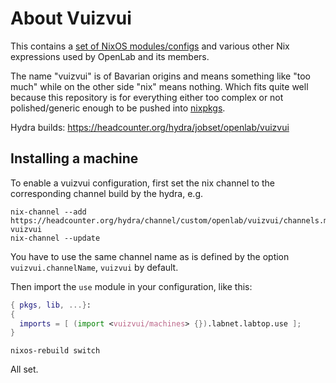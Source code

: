 About Vuizvui
=============

This contains a [set of NixOS modules/configs][manual] and various other Nix
expressions used by OpenLab and its members.

The name "vuizvui" is of Bavarian origins and means something like "too much"
while on the other side "nix" means nothing. Which fits quite well because this
repository is for everything either too complex or not polished/generic enough
to be pushed into [nixpkgs].

Hydra builds: https://headcounter.org/hydra/jobset/openlab/vuizvui

[nixpkgs]:    https://github.com/NixOS/nixpkgs
[manual]:     https://headcounter.org/hydra/job/openlab/vuizvui/manual/latest/download/1/manual.html

## Installing a machine

To enable a vuizvui configuration, first set the nix channel to the corresponding channel build by the hydra, e.g.

    nix-channel --add https://headcounter.org/hydra/channel/custom/openlab/vuizvui/channels.machines.labnet.labtop vuizvui
    nix-channel --update

You have to use the same channel name as is defined by the option `vuizvui.channelName`, `vuizvui` by default.

Then import the `use` module in your configuration, like this:

```nix
{ pkgs, lib, ...}:
{
  imports = [ (import <vuizvui/machines> {}).labnet.labtop.use ];
}
```

    nixos-rebuild switch

All set.
